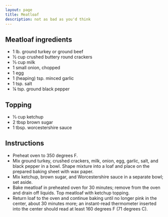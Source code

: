```yaml
---
layout: page
title: Meatloaf
description: not as bad as you'd think
---
```

## Meatloaf ingredients
- 1 lb. ground turkey or ground beef
- ½ cup crushed buttery round crackers
- ⅓ cup milk
- 1 small onion, chopped
- 1 egg
- 1 (heaping) tsp. minced garlic
- 1 tsp. salt
- ¼ tsp. ground black pepper

## Topping
- ⅓ cup ketchup
- 2 tbsp brown sugar
- 1 tbsp. worcestershire sauce

## Instructions
- Preheat oven to 350 degrees F.
- Mix ground turkey, crushed crackers, milk, onion, egg, garlic, salt, and black pepper in a bowl. Shape mixture into a loaf and place on the prepared baking sheet with wax paper.
- Mix ketchup, brown sugar, and Worcestershire sauce in a separate bowl; set aside.
- Bake meatloaf in preheated oven for 30 minutes; remove from the oven and drain off liquids. Top meatloaf with ketchup topping.
- Return loaf to the oven and continue baking until no longer pink in the center, about 30 minutes more; an instant-read thermometer inserted into the center should read at least 160 degrees F (71 degrees C). 